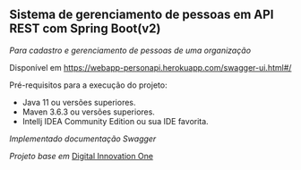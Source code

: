 ## Sistema de gerenciamento de pessoas em API REST com Spring Boot(v2)
_Para cadastro e gerenciamento de pessoas de uma organização_

Disponível em https://webapp-personapi.herokuapp.com/swagger-ui.html#/

Pré-requisitos para a execução do projeto:

* Java 11 ou versões superiores.
* Maven 3.6.3 ou versões superiores.
* Intellj IDEA Community Edition ou sua IDE favorita.


_Implementado documentação Swagger_

_Projeto base em_ [Digital Innovation One](https://web.digitalinnovation.one/lab/desenvolvendo-um-sistema-de-gerenciamento-de-pessoas-em-api-rest-com-spring-boot/learning/1fdd0354-46dc-4dba-a0d5-661068b4d59a)